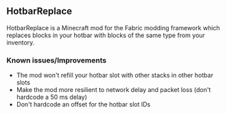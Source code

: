 ## HotbarReplace

HotbarReplace is a Minecraft mod for the Fabric modding framework which replaces blocks in your hotbar with blocks of the same type from your inventory.

### Known issues/Improvements

* The mod won't refill your hotbar slot with other stacks in other hotbar slots
* Make the mod more resilient to network delay and packet loss (don't hardcode a 50 ms delay)
* Don't hardcode an offset for the hotbar slot IDs
